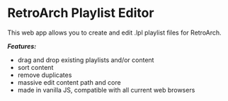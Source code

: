 # RetroArch Playlist Editor
This web app allows you to create and edit .lpl playlist files for RetroArch.

***Features:***
* drag and drop existing playlists and/or content
* sort content
* remove duplicates
* massive edit content path and core
* made in vanilla JS, compatible with all current web browsers